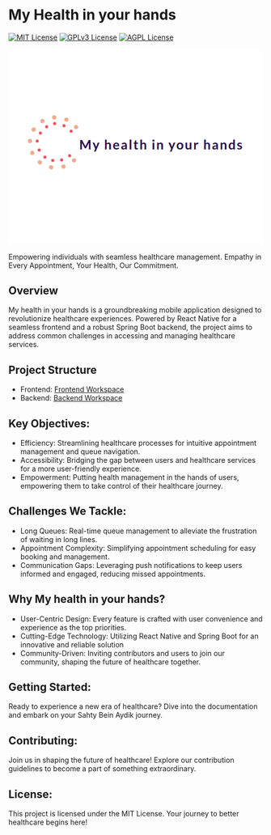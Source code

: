 # My Health in your hands

[![MIT License](https://img.shields.io/badge/License-MIT-green.svg)](https://choosealicense.com/licenses/mit/)
[![GPLv3 License](https://img.shields.io/badge/License-GPL%20v3-yellow.svg)](https://opensource.org/licenses/)
[![AGPL License](https://img.shields.io/badge/license-AGPL-blue.svg)](http://www.gnu.org/licenses/agpl-3.0)

![Logo](/logo/app_logo.png)

Empowering individuals with seamless healthcare management.
Empathy in Every Appointment, Your Health, Our Commitment.

## Overview
My health in your hands is a groundbreaking mobile application designed to revolutionize healthcare experiences. Powered by React Native for a seamless frontend and a robust Spring Boot backend, the project aims to address common challenges in accessing and managing healthcare services.

## Project Structure
- Frontend: [Frontend Workspace](https://github.com/sassihamdi-CD/My-Health-in-Your-Hands/tree/frontend_development)
- Backend: [Backend Workspace](https://github.com/sassihamdi-CD/My-Health-in-Your-Hands/tree/backend_development)


## Key Objectives:
- Efficiency: Streamlining healthcare processes for intuitive appointment management and queue navigation.
- Accessibility: Bridging the gap between users and healthcare services for a more user-friendly experience.
- Empowerment: Putting health management in the hands of users, empowering them to take control of their healthcare journey.

## Challenges We Tackle:

- Long Queues: Real-time queue management to alleviate the frustration of waiting in long lines.
- Appointment Complexity: Simplifying appointment scheduling for easy booking and management.
- Communication Gaps: Leveraging push notifications to keep users informed and engaged, reducing missed appointments.

## Why My health in your hands?
- User-Centric Design: Every feature is crafted with user convenience and experience as the top priorities.
- Cutting-Edge Technology: Utilizing React Native and Spring Boot for an innovative and reliable solution
- Community-Driven: Inviting contributors and users to join our community, shaping the future of healthcare together.

## Getting Started:
Ready to experience a new era of healthcare? Dive into the documentation and embark on your Sahty Bein Aydik journey.

## Contributing:
Join us in shaping the future of healthcare! Explore our contribution guidelines to become a part of something extraordinary.

## License:
This project is licensed under the MIT License. Your journey to better healthcare begins here!
